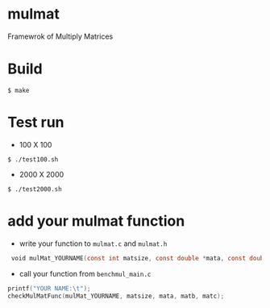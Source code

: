 mulmat
======

Framewrok of Multiply Matrices

# Build
```
$ make
```

# Test run
- 100 X 100
```
$ ./test100.sh
```

- 2000 X 2000
```
$ ./test2000.sh
```

# add your mulmat function
- write your function to `mulmat.c` and `mulmat.h`
```c
 void mulMat_YOURNAME(const int matsize, const double *mata, const double *matb, double *matc);
```

- call your function from `benchmul_main.c`
```c
printf("YOUR NAME:\t");
checkMulMatFunc(mulMat_YOURNAME, matsize, mata, matb, matc);
```
